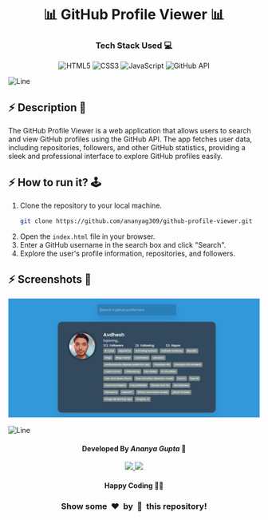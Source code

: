 <h1 align='center'><b>📊 GitHub Profile Viewer 📊</b></h1>

<!-- -------------------------------------------------------------------------------------------------------------- -->

<h3 align='center'>Tech Stack Used 💻</h3>

<div align='center'>

  ![HTML5](https://img.shields.io/badge/html5-%23E34F26.svg?style=for-the-badge&logo=html5&logoColor=white)
  ![CSS3](https://img.shields.io/badge/css3-%231572B6.svg?style=for-the-badge&logo=css3&logoColor=white)
  ![JavaScript](https://img.shields.io/badge/javascript-%23323330.svg?style=for-the-badge&logo=javascript&logoColor=%23F7DF1E)
  ![GitHub API](https://img.shields.io/badge/github_api-%23121011.svg?style=for-the-badge&logo=github&logoColor=white)
  
</div>

![Line](https://github.com/Avdhesh-Varshney/WebMasterLog/assets/114330097/4b78510f-a941-45f8-a9d5-80ed0705e847)

<!-- -------------------------------------------------------------------------------------------------------------- -->

## :zap: Description 📃

<div>
  <p>The GitHub Profile Viewer is a web application that allows users to search and view GitHub profiles using the GitHub API. The app fetches user data, including repositories, followers, and other GitHub statistics, providing a sleek and professional interface to explore GitHub profiles easily.</p>
</div>

<!-- -------------------------------------------------------------------------------------------------------------- -->

## :zap: How to run it? 🕹️

1. Clone the repository to your local machine.
    ```bash
    git clone https://github.com/ananyag309/github-profile-viewer.git
    ```
2. Open the `index.html` file in your browser.
3. Enter a GitHub username in the search box and click "Search".
4. Explore the user's profile information, repositories, and followers.

<!-- -------------------------------------------------------------------------------------------------------------- -->

## :zap: Screenshots 📸
<!-- add the screenshot of the project (Mandatory) -->
![GitHub Profile Viewer Screenshot](screenshot.webp)

![Line](https://github.com/Avdhesh-Varshney/WebMasterLog/assets/114330097/4b78510f-a941-45f8-a9d5-80ed0705e847)

<!-- -------------------------------------------------------------------------------------------------------------- -->

<h4 align='center'>Developed By <b><i>Ananya Gupta</i></b> 👦</h4>
<p align='center'>
  <a href='https://www.linkedin.com/in/ananya-gupta-123456/'>
    <img src='https://img.shields.io/badge/linkedin-%230077B5.svg?style=for-the-badge&logo=linkedin&logoColor=white' />
  </a>
  <a href='https://github.com/ananyag309'>
    <img src='https://img.shields.io/badge/github-%23121011.svg?style=for-the-badge&logo=github&logoColor=white' />
  </a>
</p>

<h4 align='center'>Happy Coding 🧑‍💻</h4>

<h3 align="center">Show some &nbsp;❤️&nbsp; by &nbsp;🌟&nbsp; this repository!</h3>

